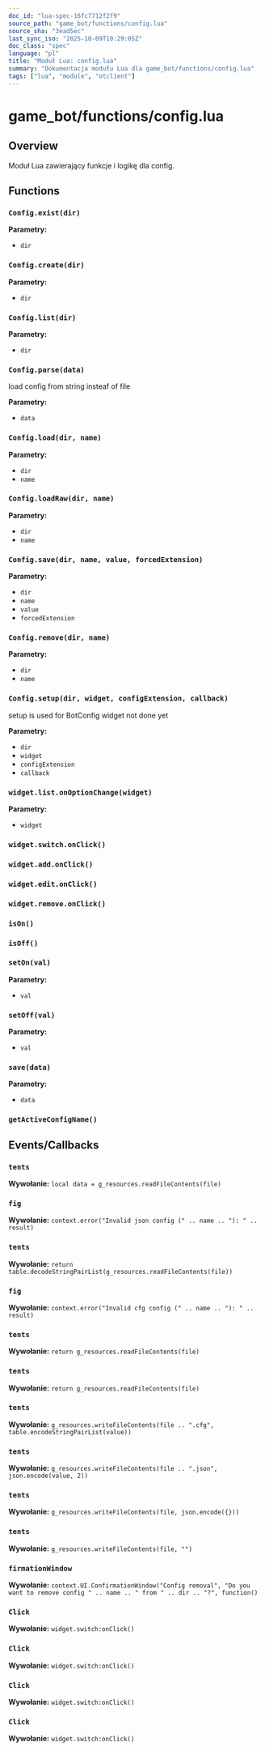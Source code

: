 ```yaml
---
doc_id: "lua-spec-16fc7712f2f9"
source_path: "game_bot/functions/config.lua"
source_sha: "3ead5ec"
last_sync_iso: "2025-10-09T10:29:05Z"
doc_class: "spec"
language: "pl"
title: "Moduł Lua: config.lua"
summary: "Dokumentacja modułu Lua dla game_bot/functions/config.lua"
tags: ["lua", "module", "otclient"]
---
```


# game_bot/functions/config.lua

## Overview

Moduł Lua zawierający funkcje i logikę dla config.

## Functions

### `Config.exist(dir)`

**Parametry:**

- `dir`

### `Config.create(dir)`

**Parametry:**

- `dir`

### `Config.list(dir)`

**Parametry:**

- `dir`

### `Config.parse(data)`

load config from string insteaf of file

**Parametry:**

- `data`

### `Config.load(dir, name)`

**Parametry:**

- `dir`
- `name`

### `Config.loadRaw(dir, name)`

**Parametry:**

- `dir`
- `name`

### `Config.save(dir, name, value, forcedExtension)`

**Parametry:**

- `dir`
- `name`
- `value`
- `forcedExtension`

### `Config.remove(dir, name)`

**Parametry:**

- `dir`
- `name`

### `Config.setup(dir, widget, configExtension, callback)`

setup is used for BotConfig widget not done yet

**Parametry:**

- `dir`
- `widget`
- `configExtension`
- `callback`

### `widget.list.onOptionChange(widget)`

**Parametry:**

- `widget`

### `widget.switch.onClick()`

### `widget.add.onClick()`

### `widget.edit.onClick()`

### `widget.remove.onClick()`

### `isOn()`

### `isOff()`

### `setOn(val)`

**Parametry:**

- `val`

### `setOff(val)`

**Parametry:**

- `val`

### `save(data)`

**Parametry:**

- `data`

### `getActiveConfigName()`

## Events/Callbacks

### `tents`

**Wywołanie:** `local data = g_resources.readFileContents(file)`

### `fig`

**Wywołanie:** `context.error("Invalid json config (" .. name .. "): " .. result)`

### `tents`

**Wywołanie:** `return table.decodeStringPairList(g_resources.readFileContents(file))`

### `fig`

**Wywołanie:** `context.error("Invalid cfg config (" .. name .. "): " .. result)`

### `tents`

**Wywołanie:** `return g_resources.readFileContents(file)`

### `tents`

**Wywołanie:** `return g_resources.readFileContents(file)`

### `tents`

**Wywołanie:** `g_resources.writeFileContents(file .. ".cfg", table.encodeStringPairList(value))`

### `tents`

**Wywołanie:** `g_resources.writeFileContents(file .. ".json", json.encode(value, 2))`

### `tents`

**Wywołanie:** `g_resources.writeFileContents(file, json.encode({}))`

### `tents`

**Wywołanie:** `g_resources.writeFileContents(file, "")`

### `firmationWindow`

**Wywołanie:** `context.UI.ConfirmationWindow("Config removal", "Do you want to remove config " .. name .. " from " .. dir .. "?", function()`

### `Click`

**Wywołanie:** `widget.switch:onClick()`

### `Click`

**Wywołanie:** `widget.switch:onClick()`

### `Click`

**Wywołanie:** `widget.switch:onClick()`

### `Click`

**Wywołanie:** `widget.switch:onClick()`
